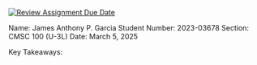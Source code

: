 [![Review Assignment Due Date](https://classroom.github.com/assets/deadline-readme-button-22041afd0340ce965d47ae6ef1cefeee28c7c493a6346c4f15d667ab976d596c.svg)](https://classroom.github.com/a/WwNNILUu)

Name: James Anthony P. Garcia
Student Number: 2023-03678
Section: CMSC 100 (U-3L)
Date: March 5, 2025

Key Takeaways: 
